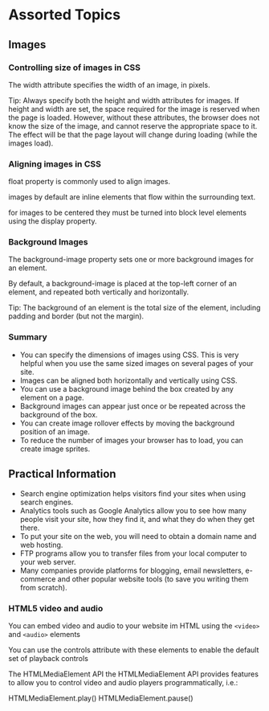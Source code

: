 #  Assorted Topics
## Images
### Controlling size of images in CSS

The width attribute specifies the width of an image, in pixels.

Tip: Always specify both the height and width attributes for images. If height and width are set, the space required for the image is reserved when the page is loaded. However, without these attributes, the browser does not know the size of the image, and cannot reserve the appropriate space to it. The effect will be that the page layout will change during loading (while the images load).

### Aligning images in CSS
float property is commonly used to align images.

images by default are inline elements that flow within the surrounding text.

for images to be centered they must be turned into block level elements using the display property.

### Background Images

The background-image property sets one or more background images for an element.

By default, a background-image is placed at the top-left corner of an element, and repeated both vertically and horizontally.

Tip: The background of an element is the total size of the element, including padding and border (but not the margin).


### Summary

* You can specify the dimensions of images using CSS.
This is very helpful when you use the same sized
images on several pages of your site.
* Images can be aligned both horizontally and vertically
using CSS.
* You can use a background image behind the box
created by any element on a page.
* Background images can appear just once or be
repeated across the background of the box.
* You can create image rollover effects by moving the
background position of an image.
* To reduce the number of images your browser has to
load, you can create image sprites.


## Practical Information
* Search engine optimization helps visitors find your
sites when using search engines.
* Analytics tools such as Google Analytics allow you to
see how many people visit your site, how they find it,
and what they do when they get there.
* To put your site on the web, you will need to obtain a domain name and web hosting.
* FTP programs allow you to transfer files from your
local computer to your web server.
* Many companies provide platforms for blogging, email
newsletters, e-commerce and other popular website
tools (to save you writing them from scratch).

### HTML5 video and audio
You can embed video and audio to your website im HTML using the `<video>` and `<audio>` elements

You can use the controls attribute with these elements to enable the default set of playback controls

The HTMLMediaElement API
the HTMLMediaElement API provides features to allow you to control video and audio players programmatically, i.e.:

HTMLMediaElement.play()
HTMLMediaElement.pause()